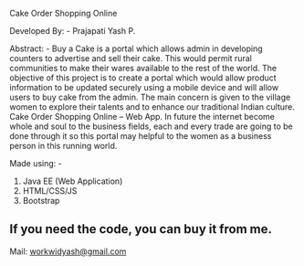 Cake Order Shopping Online

Developed By: -
Prajapati Yash P.

Abstract: -
Buy a Cake is a portal which allows admin in developing counters to advertise and sell their cake. This would permit rural communities to make their wares available to the rest of the world. The objective of this project is to create a portal which would allow product information to be updated securely using a mobile device and will allow users to buy cake from the admin. The main concern is given to the village women to explore their talents and to enhance our traditional Indian culture. Cake Order Shopping Online – Web App. In future the internet become whole and soul to the business fields, each and every trade are going to be done through it so this portal may helpful to the women as a business person in this running world.

Made using: -
1. Java EE (Web Application)
2. HTML/CSS/JS
3. Bootstrap

## If you need the code, you can buy it from me.
Mail: workwidyash@gmail.com
